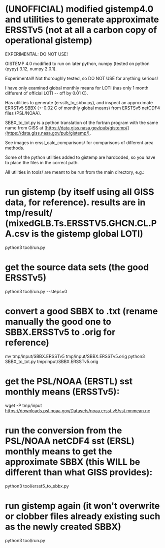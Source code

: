 # (UNOFFICIAL) modified gistemp4.0 and utilities to generate approximate ERSSTv5 (not at all a carbon copy of operational gistemp)

EXPERIMENTAL: DO NOT USE!

GISTEMP 4.0 modified to run on later python, numpy (tested on python (pypy) 3.12, numpy 2.0.1).

Experimental!! Not thoroughly tested, so DO NOT USE for anything serious!

I have only examined global monthly means for LOTI (has only 1 month different of official LOTI -- off by 0.01 C).

Has utilities to generate (ersst5_to_sbbx.py), and inspect an approximate ERRSTv5 SBBX (+-0.02 C of monthly global means) from ERSTSv5 netCDF4 files (PSL/NOAA).

SBBX_to_txt.py is a python translation  of the fortran program with the same name from GISS at [https://data.giss.nasa.gov/pub/gistemp/](https://data.giss.nasa.gov/pub/gistemp/).

See images in ersst_calc_comparisons/ for comparisons of different area methods.

Some of the python utilities added to gistemp are hardcoded, so you have to place the files in the correct path.

All utilities in tools/ are meant to be run from the main directory, e.g.:

# run gistemp (by itself using all GISS data, for reference). results are in tmp/result/ (mixedGLB.Ts.ERSSTV5.GHCN.CL.PA.csv is the gistemp global LOTI)
python3 tool/run.py

# get the source data sets (the good ERSSTv5)
python3 tool/run.py --steps=0

# convert a good SBBX to .txt (rename manually the good one to SBBX.ERSSTv5 to .orig for reference)
mv tmp/input/SBBX.ERSSTv5 tmp/input/SBBX.ERSSTv5.orig
python3 SBBX_to_txt.py tmp/input/SBBX.ERSSTv5.orig

# get the PSL/NOAA (ERSTL) sst monthly means (ERSSTv5):
wget -P tmp/input https://downloads.psl.noaa.gov/Datasets/noaa.ersst.v5/sst.mnmean.nc

# run the conversion from the PSL/NOAA netCDF4 sst (ERSL) monthly means to get the approximate SBBX (this WILL be different than what GISS provides):
python3 tool/ersst5_to_sbbx.py

# run gistemp again (it won't overwrite or clobber files already existing such as the newly created SBBX)
python3 tool/run.py
